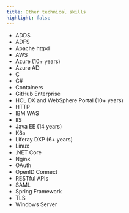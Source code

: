 ```yaml
---
title: Other technical skills
highlight: false
---
```

* ADDS
* ADFS
* Apache httpd
* AWS
* Azure (10+ years)
* Azure AD
* C
* C#
* Containers
* GitHub Enterprise
* HCL DX and WebSphere Portal (10+ years)
* HTTP
* IBM WAS
* IIS
* Java EE (14 years)
* K8s
* Liferay DXP (6+ years)
* Linux
* .NET Core
* Nginx
* OAuth
* OpenID Connect
* RESTful APIs
* SAML
* Spring Framework
* TLS
* Windows Server